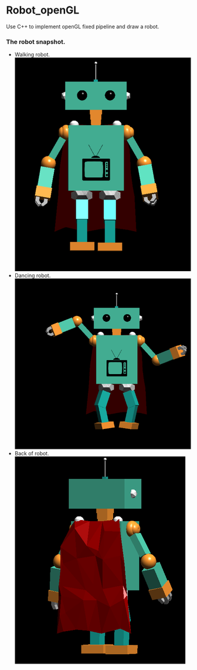 # Robot_openGL
Use C++ to implement openGL fixed pipeline and draw a robot.


### The robot snapshot. 
* Walking robot. <br/>
![Alt text](/snapshot/Walking.png) 
* Dancing robot.<br/>
![Alt text](/snapshot/Dancing.png) 
* Back of robot.<br/>
![Alt text](/snapshot/Back.png)
